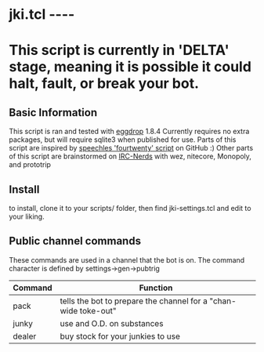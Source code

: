 # jki.tcl \----

# This script is currently in 'DELTA' stage, meaning it is possible it could halt, fault, or break your bot. 

## Basic Information
This script is ran and tested with [eggdrop](http://eggheads.org) 1.8.4
Currently requires no extra packages, but will require sqlite3 when published for use.
Parts of this script are inspired by [speechles 'fourtwenty' script](https://github.com/speechles/eggdrop/blob/master/tcl/fourtwenty.tcl) on GitHub :)
Other parts of this script are brainstormed on [IRC-Nerds](ircs://irc.irc-nerds.net:6697/#nerds) with wez, nitecore, Monopoly, and prototrip

## Install
to install, clone it to your scripts/ folder, then find jki-settings.tcl and edit to your liking.

## Public channel commands
These commands are used in a channel that the bot is on.
The command character is defined by settings->gen->pubtrig

| Command      | Function
|--------------|----------
pack           | tells the bot to prepare the channel for a "chan-wide toke-out"
junky          | use and O.D. on substances
dealer         | buy stock for your junkies to use